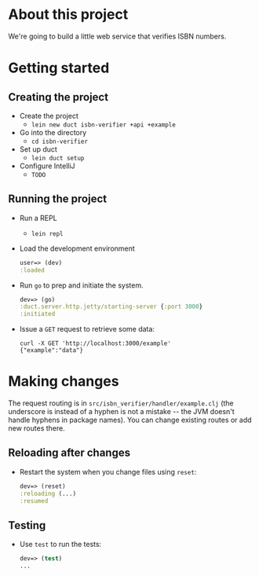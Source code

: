 # About this project #

We're going to build a little web service that verifies ISBN numbers.

# Getting started #

## Creating the project ##

- Create the project
    - `lein new duct isbn-verifier +api +example`
- Go into the directory
    - `cd isbn-verifier`
- Set up duct
    - `lein duct setup`
- Configure IntelliJ
    - `TODO`

## Running the project ##

- Run a REPL
    - `lein repl`
- Load the development environment

  ```clojure
  user=> (dev)
  :loaded
  ```

- Run `go` to prep and initiate the system.

  ```clojure
  dev=> (go)
  :duct.server.http.jetty/starting-server {:port 3000}
  :initiated
  ```

- Issue a `GET` request to retrieve some data:

  ```
  curl -X GET 'http://localhost:3000/example'
  {"example":"data"}
  ```

# Making changes #

The request routing is in `src/isbn_verifier/handler/example.clj` (the underscore is instead of a hyphen is not a
mistake -- the JVM doesn't handle hyphens in package names). You can change existing routes or add new routes there.

## Reloading after changes ##

- Restart the system when you change files using `reset`:

  ```clojure
  dev=> (reset)
  :reloading (...)
  :resumed
  ```

## Testing ##

- Use `test` to run the tests:

  ```clojure
  dev=> (test)
  ...
  ```

